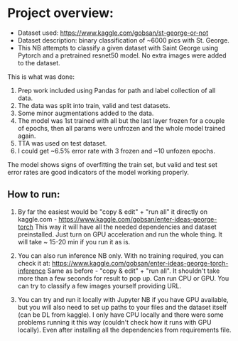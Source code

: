 # Project overview:

- Dataset used: https://www.kaggle.com/gobsan/st-george-or-not
- Dataset description: binary classification of ~6000 pics with St. George.
- This NB attempts to classify a given dataset with Saint George using Pytorch and a pretrained resnet50 model. No extra images were added to the dataset.

This is what was done:

1. Prep work included using Pandas for path and label collection of all data.
2. The data was split into train, valid and test datasets.
3. Some minor augmentations added to the data.
4. The model was 1st trained with all but the last layer frozen for a couple of epochs, then all params were unfrozen and the whole model trained again.
5. TTA was used on test dataset.
6. I could get ~6.5% error rate with 3 frozen and ~10 unfozen epochs.

The model shows signs of overfitting the train set, but valid and test set error rates are good indicators of the model working properly.

## How to run:

1. By far the easiest would be "copy & edit" + "run all" it directly on kaggle.com - https://www.kaggle.com/gobsan/enter-ideas-george-torch
This way it will have all the needed dependencies and dataset preinstalled.
Just turn on GPU acceleration and run the whole thing. It will take ~ 15-20 min if you run it as is.

2. You can also run inference NB only. With no training required, you can check it at: https://www.kaggle.com/gobsan/enter-ideas-george-torch-inference
Same as before - "copy & edit" + "run all". It shouldn't take more than a few seconds for result to pop up. Can run CPU or GPU. You can try to classify a few images yourself providing URL.

3. You can try and run it locally with Jupyter NB if you have GPU available, but you will also need to set up paths to your files and the dataset itself (can be DL from kaggle). I only have CPU locally and there were some problems running it this way (couldn't check how it runs with GPU locally). Even after installing all the dependencies from requirements file.
